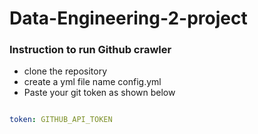 # Data-Engineering-2-project
### Instruction to run Github crawler
- clone the repository
- create a yml file name config.yml
- Paste your git token as shown below
``` YAML

token: GITHUB_API_TOKEN

```
